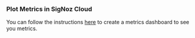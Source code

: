 ### Plot Metrics in SigNoz Cloud

You can follow the instructions [here](https://signoz.io/docs/tutorial/kubernetes-infra-metrics/#plot-metrics-in-signoz-ui) to create a metrics dashboard to see you metrics.

